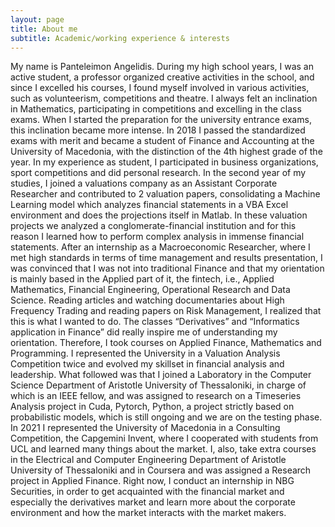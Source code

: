 ```yaml
---
layout: page
title: About me
subtitle: Academic/working experience & interests
---
```


My name is Panteleimon Angelidis. During my high school years, I was an active student, a professor organized creative activities in the school, and since I excelled his courses, I found myself involved in various activities, such as volunteerism, competitions and theatre. I always felt an inclination in Mathematics, participating in competitions and excelling in the class exams. When I started the preparation for the university entrance exams, this inclination became more intense. In 2018 I passed the standardized exams with merit and became a student of Finance and Accounting at the University of Macedonia, with the distinction of the 4th highest grade of the year. In my experience as student, I participated in business organizations, sport competitions and did personal research. In the second year of my studies, I joined a valuations company as an Assistant Corporate Researcher and contributed to 2 valuation papers, consolidating a Machine Learning model which analyzes financial statements in a VBA Excel environment and does the projections itself in Matlab. In these valuation projects we analyzed a conglomerate-financial institution and for this reason I learned how to perform complex analysis in immense financial statements. After an internship as a Macroeconomic Researcher, where I met high standards in terms of time management and results presentation, I was convinced that I was not into traditional Finance and that my orientation is mainly based in the Applied part of it, the fintech, i.e., Applied Mathematics, Financial Engineering, Operational Research and Data Science. Reading articles and watching documentaries about High Frequency Trading and reading papers on Risk Management, I realized that this is what I wanted to do. The classes “Derivatives” and “Informatics application in Finance” did really inspire me of understanding my orientation. Therefore, I took courses on Applied Finance, Mathematics and Programming. I represented the University in a Valuation Analysis Competition twice and evolved my skillset in financial analysis and leadership. What followed was that I joined a Laboratory in the Computer Science Department of Aristotle University of Thessaloniki, in charge of which is an IEEE fellow, and was assigned to research on a Timeseries Analysis project in Cuda, Pytorch, Python, a project strictly based on probabilistic models, which is still ongoing and we are on the testing phase. In 2021 I represented the University of Macedonia in a Consulting Competition, the Capgemini Invent, where I cooperated with students from UCL and learned many things about the market. I, also, take extra courses in the Electrical and Computer Engineering Department of Aristotle University of Thessaloniki and in Coursera and was assigned a Research project in Applied Finance. Right now, I conduct an internship in NBG Securities, in order to get acquainted with the financial market and especially the derivatives market and learn more about the corporate environment and how the market interacts with the market makers. 





